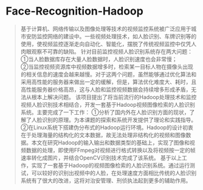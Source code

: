 # Face-Recognition-Hadoop
>	基于计算机、网络传输以及图像处理等技术的视频监控系统被广泛应用于城市安防监控网络的建设中。一些视频处理技术，如人脸识别、车牌识别等的使用，使视频监控逐渐走向自动化、智能化，摆脱了传统视频监控中仅凭人肉眼观察不可靠的缺陷。	针对目前监控视频人脸识别系统存在两大问题：<br/>
	①当人脸数据库存在大量人脸数据时，人脸识别速度也会非常慢；<br/>
	②当监控视频资源库中视频数据增多时，检索某一目标人物在摄像头出现的相关信息的速度会越来越慢。对于这两个问题，虽然能够通过优化算法和采用高性能的服务器来做出一定的缓解，但是，算法优化难度大、耗时，且高性能服务器价格高昂，这与人脸和监控视频数据会持续增多形成矛盾，无法从根本上解决问题。
>	该项目提出了将当前流行的Hadoop处理技术和监控视频人脸识别技术相结合，开发一套基于Hadoop视频图像检索的人脸识别系统。主要完成了一下工作：
	①分析了国内外在人脸识别方面的现状，了解了人脸识别的原理。为本课题的探索和系统开发提供了理论和实践指导。
	②在Linux系统下搭建伪分布式的Hadoop运行环境。Hadoop的设计初衷在于处理海量的结构化的文本数据，故无法处理非结构化的视频和图像数据。本文在研究Hadoop的输入输出和数据类型的基础上，实现了图像和视频数据的处理，即使用FFmpeg对视频进行格式转换以及将视频按一定的帧速率转化成图片，并结合OpenCV识别技术完成了该系统。
	基于以上工作，实现了一套基于Hadoop的视频图像检索的人脸识别系统。通过运行测试，可以较好的识别出视频中的人脸，在处理速度方面相比传统的人脸识别系统有了很大的改进，这将对治安管理、刑侦执法起到更多的辅助作用。
